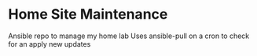 # Home Site Maintenance
Ansible repo to manage my home lab
Uses ansible-pull on a cron to check for an apply new updates
